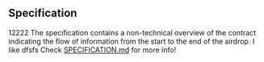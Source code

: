 
## Specification
12222
The specification contains a non-technical overview of the contract indicating the flow of information from the start to the end of the airdrop. I like
dfsfs
Check [SPECIFICATION.md](./SPECIFICATION.md) for more info!
